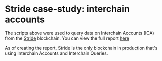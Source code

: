 # Stride case-study: interchain accounts
The scripts above were used to query data on Interchain Accounts (ICA) from the [Stride](https://stride.zone/) blockchain. You can view the full report [here](https://datastudio.google.com/reporting/da98bd3e-fdf8-4cbd-b6d5-d32afd3dc607)

As of creating the report, Stride is the only blockchain in production that's using Interchain Accounts and Interchain Queries.
